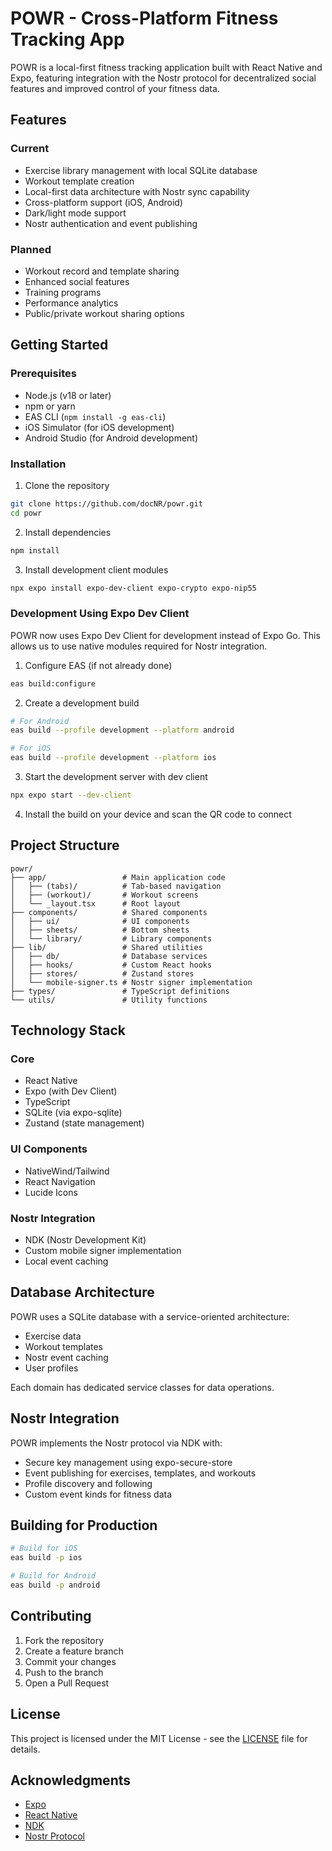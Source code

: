 # POWR - Cross-Platform Fitness Tracking App

POWR is a local-first fitness tracking application built with React Native and Expo, featuring integration with the Nostr protocol for decentralized social features and improved control of your fitness data.

## Features

### Current
- Exercise library management with local SQLite database
- Workout template creation
- Local-first data architecture with Nostr sync capability
- Cross-platform support (iOS, Android)
- Dark/light mode support
- Nostr authentication and event publishing

### Planned
- Workout record and template sharing
- Enhanced social features
- Training programs
- Performance analytics
- Public/private workout sharing options

## Getting Started

### Prerequisites
- Node.js (v18 or later)
- npm or yarn
- EAS CLI (`npm install -g eas-cli`)
- iOS Simulator (for iOS development)
- Android Studio (for Android development)

### Installation

1. Clone the repository
```bash
git clone https://github.com/docNR/powr.git
cd powr
```

2. Install dependencies
```bash
npm install
```

3. Install development client modules
```bash
npx expo install expo-dev-client expo-crypto expo-nip55
```

### Development Using Expo Dev Client

POWR now uses Expo Dev Client for development instead of Expo Go. This allows us to use native modules required for Nostr integration.

1. Configure EAS (if not already done)
```bash
eas build:configure
```

2. Create a development build
```bash
# For Android
eas build --profile development --platform android

# For iOS
eas build --profile development --platform ios
```

3. Start the development server with dev client
```bash
npx expo start --dev-client
```

4. Install the build on your device and scan the QR code to connect

## Project Structure

```plaintext
powr/
├── app/                 # Main application code
│   ├── (tabs)/          # Tab-based navigation
│   ├── (workout)/       # Workout screens
│   └── _layout.tsx      # Root layout
├── components/          # Shared components
│   ├── ui/              # UI components
│   ├── sheets/          # Bottom sheets
│   └── library/         # Library components
├── lib/                 # Shared utilities
│   ├── db/              # Database services
│   ├── hooks/           # Custom React hooks
│   ├── stores/          # Zustand stores
│   └── mobile-signer.ts # Nostr signer implementation
├── types/               # TypeScript definitions
└── utils/               # Utility functions
```

## Technology Stack

### Core
- React Native
- Expo (with Dev Client)
- TypeScript
- SQLite (via expo-sqlite)
- Zustand (state management)

### UI Components
- NativeWind/Tailwind
- React Navigation
- Lucide Icons

### Nostr Integration
- NDK (Nostr Development Kit)
- Custom mobile signer implementation
- Local event caching

## Database Architecture

POWR uses a SQLite database with a service-oriented architecture:
- Exercise data
- Workout templates
- Nostr event caching
- User profiles

Each domain has dedicated service classes for data operations.

## Nostr Integration

POWR implements the Nostr protocol via NDK with:
- Secure key management using expo-secure-store
- Event publishing for exercises, templates, and workouts
- Profile discovery and following
- Custom event kinds for fitness data

## Building for Production

```bash
# Build for iOS
eas build -p ios

# Build for Android
eas build -p android
```

## Contributing

1. Fork the repository
2. Create a feature branch
3. Commit your changes
4. Push to the branch
5. Open a Pull Request

## License

This project is licensed under the MIT License - see the [LICENSE](LICENSE) file for details.

## Acknowledgments

- [Expo](https://expo.dev/)
- [React Native](https://reactnative.dev/)
- [NDK](https://github.com/nostr-dev-kit/ndk)
- [Nostr Protocol](https://github.com/nostr-protocol/nostr)